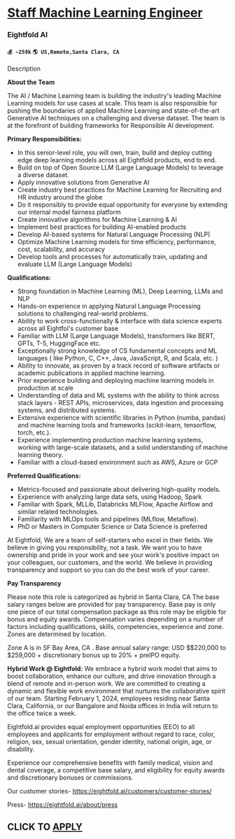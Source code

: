 # [Staff Machine Learning Engineer](https://www.remotewlb.com/apply/staff-machine-learning-engineer-83390)  
### Eightfold AI  
#### `💰 ~259k` `🌎 US,Remote,Santa Clara, CA`  

Description

**About the Team**

﻿The AI / Machine Learning team is building the industry's leading Machine Learning models for use cases at scale. This team is also responsible for pushing the boundaries of applied Machine Learning and state-of-the-art Generative AI techniques on a challenging and diverse dataset. The team is at the forefront of building frameworks for Responsible AI development.

  

 **Primary Responsibilities:**

  * In this senior-level role, you will own, train, build and deploy cutting edge deep learning models across all Eightfold products, end to end.
  * Build on top of Open Source LLM (Large Language Models) to leverage a diverse dataset. 
  * Apply innovative solutions from Generative AI
  * Create industry best practices for Machine Learning for Recruiting and HR industry around the globe
  * Do it responsibly to provide equal opportunity for everyone by extending our internal model fairness platform
  * Create innovative algorithms for Machine Learning & AI
  * Implement best practices for building AI-enabled products
  * Develop AI-based systems for Natural Language Processing (NLP)
  * Optimize Machine Learning models for time efficiency, performance, cost, scalability, and accuracy
  * Develop tools and processes for automatically train, updating and evaluate LLM (Large Language Models)

  

 **Qualifications:**

  * Strong foundation in Machine Learning (ML), Deep Learning, LLMs and NLP
  * Hands-on experience in applying Natural Language Processing solutions to challenging real-world problems.
  * Ability to work cross-functionally & interface with data science experts across all Eightfol's customer base
  * Familiar with LLM (Large Language Models), transformers like BERT, GPTs, T-5, HuggingFace etc.
  * Exceptionally strong knowledge of CS fundamental concepts and ML languages ( like Python, C, C++, Java, JavaScript, R, and Scala, etc. )
  * Ability to innovate, as proven by a track record of software artifacts or academic publications in applied machine learning.
  * Prior experience building and deploying machine learning models in production at scale
  * Understanding of data and ML systems with the ability to think across stack layers - REST APIs, microservices, data ingestion and processing systems, and distributed systems.
  * Extensive experience with scientific libraries in Python (numba, pandas) and machine learning tools and frameworks (scikit-learn, tensorflow, torch, etc.).
  * Experience implementing production machine learning systems, working with large-scale datasets, and a solid understanding of machine learning theory.
  * Familiar with a cloud-based environment such as AWS, Azure or GCP

  

 **Preferred Qualifications:**

  * Metrics-focused and passionate about delivering high-quality models.
  * Experience with analyzing large data sets, using Hadoop, Spark 
  * Familiar with Spark, MLLib, Databricks MLFlow, Apache Airflow and similar related technologies.
  * Familiarity with MLOps tools and pipelines (MLflow, Metaflow).
  * PhD or Masters in Computer Science or Data Science is preferred

  

At Eightfold, We are a team of self-starters who excel in their fields. We believe in giving you responsibility, not a task. We want you to have ownership and pride in your work and see your work's positive impact on your colleagues, our customers, and the world. We believe in providing transparency and support so you can do the best work of your career.

  

 **Pay Transparency**

Please note this role is categorized as hybrid in Santa Clara, CA The base salary ranges below are provided for pay transparency. Base pay is only one piece of our total compensation package as this role may be eligible for bonus and equity awards. Compensation varies depending on a number of factors including qualifications, skills, competencies, experience and zone. Zones are determined by location.

Zone A is in SF Bay Area, CA . Base annual salary range: USD $$220,000 to $259,000 + discretionary bonus up to 20% + preIPO equity.

  

 **Hybrid Work @ Eightfold:** We embrace a hybrid work model that aims to boost collaboration, enhance our culture, and drive innovation through a blend of remote and in-person work. We are committed to creating a dynamic and flexible work environment that nurtures the collaborative spirit of our team. Starting February 1, 2024, employees residing near Santa Clara, California, or our Bangalore and Noida offices in India will return to the office twice a week.

Eightfold.ai provides equal employment opportunities (EEO) to all employees and applicants for employment without regard to race, color, religion, sex, sexual orientation, gender identity, national origin, age, or disability.

  

Experience our comprehensive benefits with family medical, vision and dental coverage, a competitive base salary, and eligibility for equity awards and discretionary bonuses or commissions.

  

Our customer stories- https://eightfold.ai/customers/customer-stories/

Press- https://eightfold.ai/about/press

  
## CLICK TO [APPLY](https://www.remotewlb.com/apply/staff-machine-learning-engineer-83390)

